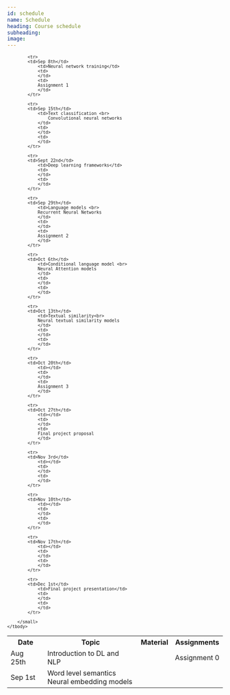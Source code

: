 ```yaml
---
id: schedule
name: Schedule
heading: Course schedule
subheading: 
image: 
---
```


<table class="table table-condensed">
	<tbody>
		<tr>
			<th>Date</th>
			<th>Topic</th>
			<th>Material</th>
			<th>Assignments</th>
		</tr>
		<small>
			<tr>
			<td>Aug 25th</td>
				<td>Introduction to DL and NLP</td>
				<td>
				</td>
				<td>
				Assignment 0
				</td>
			</tr>
			<tr>
			<td>Sep 1st</td>
				<td>Word level semantics <br>
				Neural embedding models</td>
				<td>
				</td>
				<td>
				</td>
			</tr>

			<tr>
			<td>Sep 8th</td>
				<td>Neural network training</td>
				<td>
				</td>
				<td>
				Assignment 1
				</td>
			</tr>

			<tr>
			<td>Sep 15th</td>
				<td>Text classification <br>
                    Convolutional neural networks
				</td>
				<td>
				</td>
				<td>
				</td>
			</tr>

			<tr>
			<td>Sept 22nd</td>
				<td>Deep learning frameworks</td>
				<td>
				</td>
				<td>
				</td>
			</tr>

			<tr>
			<td>Sep 29th</td>
				<td>Language models <br>
				Recurrent Neural Networks
				</td>
				<td>
				</td>
				<td>
				Assignment 2
				</td>
			</tr>

			<tr>
			<td>Oct 6th</td>
				<td>Conditional language model <br>
				Neural Attention models
				</td>
				<td>
				</td>
				<td>
				</td>
			</tr>

			<tr>
			<td>Oct 13th</td>
				<td>Textual similarity<br>
				Neural textual similarity models
				</td>
				<td>
				</td>
				<td>
				</td>
			</tr>

			<tr>
			<td>Oct 20th</td>
				<td></td>
				<td>
				</td>
				<td>
				Assignment 3
				</td>
			</tr>

			<tr>
			<td>Oct 27th</td>
				<td></td>
				<td>
				</td>
				<td>
				Final project proposal
				</td>
			</tr>

			<tr>
			<td>Nov 3rd</td>
				<td></td>
				<td>
				</td>
				<td>
				</td>
			</tr>

			<tr>
			<td>Nov 10th</td>
				<td></td>
				<td>
				</td>
				<td>
				</td>
			</tr>

			<tr>
			<td>Nov 17th</td>
				<td></td>
				<td>
				</td>
				<td>
				</td>
			</tr>

			<tr>
			<td>Dec 1st</td>
				<td>Final project presentation</td>
				<td>
				</td>
				<td>
				</td>
			</tr>

		</small>
	</tbody>
</table>
